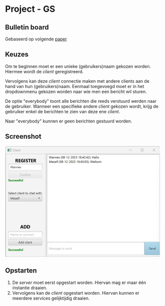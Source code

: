 # Project - GS

## Bulletin board
Gebaseerd op volgende [paper](./abb-wpes.pdf)

## Keuzes
Om te beginnen moet er een unieke (gebruikers)naam gekozen worden. Hiermee wordt de _client_ geregistreerd.

Vervolgens kan deze _client_ connectie maken met andere clients aan de hand van hun (gebruikers)naam. Eenmaal toegevoegd moet er in het dropdownmenu gekozen worden naar wie men een bericht wil sturen. 

De optie "everybody" toont alle berichten die reeds verstuurd werden naar de gebruiker. Wanneer een specifieke andere _client_ gekozen wordt, krijg de gebruiker enkel de berichten te zien van deze ene _client_.

Naar "everybody" kunnen er geen berichten gestuurd worden.

## Screenshot
![Client GUI](./img/client.png)

## Opstarten
1. De _server_ moet eerst opgestart worden. Hiervan mag er maar één instantie draaien.
2. Vervolgens kan de _client_ opgestart worden. Hiervan kunnen er meerdere services gelijktijdig draaien.
